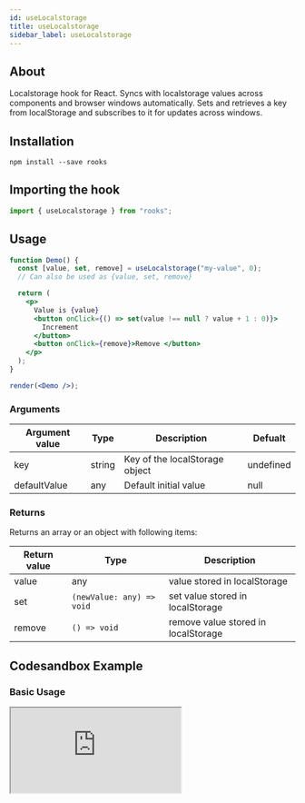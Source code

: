 ```yaml
---
id: useLocalstorage
title: useLocalstorage
sidebar_label: useLocalstorage
---
```


## About

Localstorage hook for React. Syncs with localstorage values across components and browser windows automatically. Sets and retrieves a key from localStorage and subscribes to it for updates across windows.

## Installation

    npm install --save rooks

## Importing the hook

```javascript
import { useLocalstorage } from "rooks";
```

## Usage

```jsx
function Demo() {
  const [value, set, remove] = useLocalstorage("my-value", 0);
  // Can also be used as {value, set, remove}

  return (
    <p>
      Value is {value}
      <button onClick={() => set(value !== null ? value + 1 : 0)}>
        Increment
      </button>
      <button onClick={remove}>Remove </button>
    </p>
  );
}

render(<Demo />);
```

### Arguments

| Argument value | Type   | Description                    | Defualt   |
| -------------- | ------ | ------------------------------ | --------- |
| key            | string | Key of the localStorage object | undefined |
| defaultValue   | any    | Default initial value          | null      |

### Returns

Returns an array or an object with following items:

| Return value | Type                      | Description                         |
| ------------ | ------------------------- | ----------------------------------- |
| value        | any                       | value stored in localStorage        |
| set          | `(newValue: any) => void` | set value stored in localStorage    |
| remove       | `() => void`              | remove value stored in localStorage |

## Codesandbox Example

### Basic Usage

<iframe src="https://codesandbox.io/embed/uselocalstorage-dyfwt?fontsize=14&hidenavigation=1&theme=dark"
   style={{
    width: "100%",
    height: 500,
    border: 0,
    borderRadius: 4,
    overflow: "hidden"
  }} 
title="useLocalstorage"
allow="accelerometer; ambient-light-sensor; camera; encrypted-media; geolocation; gyroscope; hid; microphone; midi; payment; usb; vr; xr-spatial-tracking"
sandbox="allow-forms allow-modals allow-popups allow-presentation allow-same-origin allow-scripts"
/>

## Join Bhargav's discord server

You can click on the floating discord icon at the bottom right of the screen and talk to us in our server.
